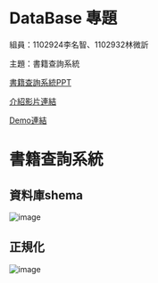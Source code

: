 # DataBase 專題
組員：1102924李名智、1102932林微訢


主題：書籍查詢系統

[書籍查詢系統PPT](https://docs.google.com/presentation/d/17rw4zXuwMZ3z825EsJitIs_AbJaZOz9NIpoStJWNrIk/edit?usp=sharing)

[介紹影片連結](https://www.youtube.com/watch?v=FvLEsStP4Y4)


[Demo連結](https://youtu.be/2QJKLwctvL0)

# 書籍查詢系統
## 資料庫shema
![image](https://github.com/user-attachments/assets/63031514-e13f-48d0-a01a-6a36dde43982)

## 正規化
![image](https://github.com/user-attachments/assets/c43a10c4-fac4-4362-9ae6-94ae0b026df0)
